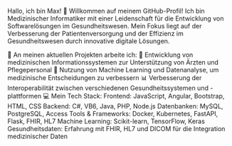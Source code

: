 Hallo, ich bin Max! 👋
Willkommen auf meinem GitHub-Profil! Ich bin Medizinischer Informatiker mit einer Leidenschaft für die Entwicklung von Softwarelösungen im Gesundheitswesen. Mein Fokus liegt auf der Verbesserung der Patientenversorgung und der Effizienz im Gesundheitswesen durch innovative digitale Lösungen.

🚀 An meinen aktuellen Projekten arbeite ich:
🏥 Entwicklung von medizinischen Informationssystemen zur Unterstützung von Ärzten und Pflegepersonal
💉 Nutzung von Machine Learning und Datenanalyse, um medizinische Entscheidungen zu verbessern
📊 Verbesserung der Interoperabilität zwischen verschiedenen Gesundheitssystemen und -plattformen
💻 Mein Tech Stack:
Frontend: JavaScript, Angular, Bootstrap, HTML, CSS
Backend: C#, VB6, Java, PHP, Node.js
Datenbanken: MySQL, PostgreSQL, Access
Tools & Frameworks: Docker, Kubernetes, FastAPI, Flask, FHIR, HL7
Machine Learning: Scikit-learn, TensorFlow, Keras
Gesundheitsdaten: Erfahrung mit FHIR, HL7 und DICOM für die Integration medizinischer Daten
